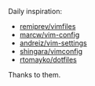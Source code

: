 Daily inspiration:

* [remiprev/vimfiles](http://github.com/remiprev/vimfiles)
* [marcw/vim-config](http://github.com/marcw/vim-config)
* [andreiz/vim-settings](http://github.com/andreiz/vim-settings)
* [shingara/vimconfig](http://github.com/shingara/vimconfig)
* [rtomayko/dotfiles](http://github.com/rtomayko/dotfiles)

Thanks to them.